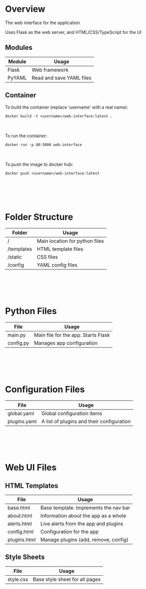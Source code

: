 # Overview

The web interface for the application

Uses Flask as the web server, and HTML/CSS/TypeScript for the UI


## Modules

| Module | Usage                    |
| ------ | ------------------------ |
| Flask  | Web framework            |
| PyYAML | Read and save YAML files |


## Container

To build the container (replace 'username' with a real name):

```
docker build -t <username>/web-interface:latest .
```


</br></br>
To run the container:

```
docker run -p 80:5000 web-interface
```


</br></br>
To push the image to docker hub:

```
docker push <username>/web-interface:latest
```



</br></br>
---

# Folder Structure

| Folder     | Usage                          |
| ---------- | ------------------------------ |
| /          | Main location for python files |
| /templates | HTML template files            |
| /static    | CSS files                      |
| /config    | YAML config files              |


</br></br>
---

# Python Files

| File      | Usage                               |
| --------- | ----------------------------------- |
| main.py   | Main file for the app. Starts Flask |
| config.py | Manages app configuration           |


</br></br>
---

# Configuration Files

| File         | Usage                                     |
| ------------ | ----------------------------------------- |
| global.yaml  | Global configuration items                |
| plugins.yaml | A list of plugins and their configuration |


</br></br>
---

# Web UI Files
## HTML Templates

| File         | Usage                                 |
| ------------ | ------------------------------------- |
| base.html    | Base template. Implements the nav bar |
| about.html   | Information about the app as a whole  |
| alerts.html  | Live alerts from the app and plugins  |
| config.html  | Configuration for the app             |
| plugins.html | Manage plugins (add, remove, config)  |


## Style Sheets

| File      | Usage                          |
| --------- | ------------------------------ |
| style.css | Base style sheet for all pages |
